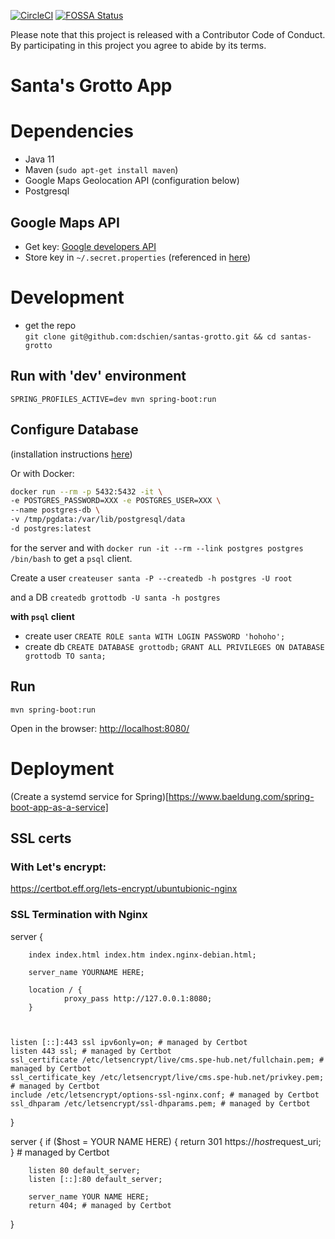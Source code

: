 [![CircleCI](https://circleci.com/gh/dschien/santas-grotto.svg?style=svg&circle-token=7d61325169687c2a3091138240b672604e77a912)](https://circleci.com/gh/dschien/santas-grotto) [![FOSSA Status](https://app.fossa.io/api/projects/git%2Bgithub.com%2Fdschien%2Fsantas-grotto.svg?type=shield)](https://app.fossa.io/projects/git%2Bgithub.com%2Fdschien%2Fsantas-grotto?ref=badge_shield)

Please note that this project is released with a Contributor Code of Conduct. By participating in this project you agree to abide by its terms.

# Santa's Grotto App


# Dependencies
* Java 11 
* Maven (`sudo apt-get install maven`)
* Google Maps Geolocation API (configuration below)
* Postgresql 

## Google Maps API
* Get key: [Google developers API](https://developers.google.com/maps/documentation/javascript/get-api-key)
* Store key in `~/.secret.properties` (referenced in [here](https://github.com/dschien/santas-grotto/blob/8832cdd7fbd1031d0f13cc1f5aac32c5a179f589/src/main/java/ac/uk/bristol/cs/santa/grotto/SantasGrottoApp.java#L8))

# Development
* get the repo  
`git clone git@github.com:dschien/santas-grotto.git && cd santas-grotto`


## Run with 'dev' environment
`SPRING_PROFILES_ACTIVE=dev mvn spring-boot:run`

## Configure Database
(installation instructions [here](https://www.postgresql.org/download/))

Or with Docker:
```bash
docker run --rm -p 5432:5432 -it \
-e POSTGRES_PASSWORD=XXX -e POSTGRES_USER=XXX \
--name postgres-db \
-v /tmp/pgdata:/var/lib/postgresql/data
-d postgres:latest
```

for the server and with 
`docker run -it --rm --link postgres postgres /bin/bash` to get a `psql` client.

Create a user 
`createuser santa -P --createdb -h postgres -U root`

and a DB 
`createdb grottodb -U santa -h postgres` 



**with `psql` client**
* create user
`CREATE ROLE santa WITH LOGIN PASSWORD 'hohoho';`
* create db
`CREATE DATABASE grottodb;`
`GRANT ALL PRIVILEGES ON DATABASE grottodb TO santa;`

## Run
`mvn spring-boot:run`

Open in the browser:
[http://localhost:8080/](http://localhost:8080/)


# Deployment

(Create a systemd service for Spring)[https://www.baeldung.com/spring-boot-app-as-a-service]
 
## SSL certs

### With Let's encrypt:
https://certbot.eff.org/lets-encrypt/ubuntubionic-nginx

### SSL Termination with Nginx

server {

        index index.html index.htm index.nginx-debian.html;

        server_name YOURNAME HERE;

        location / {
                proxy_pass http://127.0.0.1:8080;
        }



    listen [::]:443 ssl ipv6only=on; # managed by Certbot
    listen 443 ssl; # managed by Certbot
    ssl_certificate /etc/letsencrypt/live/cms.spe-hub.net/fullchain.pem; # managed by Certbot
    ssl_certificate_key /etc/letsencrypt/live/cms.spe-hub.net/privkey.pem; # managed by Certbot
    include /etc/letsencrypt/options-ssl-nginx.conf; # managed by Certbot
    ssl_dhparam /etc/letsencrypt/ssl-dhparams.pem; # managed by Certbot



}


server {
    if ($host = YOUR NAME HERE) {
        return 301 https://$host$request_uri;
    } # managed by Certbot


        listen 80 default_server;
        listen [::]:80 default_server;

        server_name YOUR NAME HERE;
        return 404; # managed by Certbot


}
